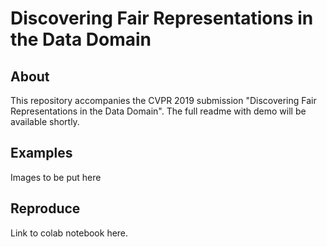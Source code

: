 # Discovering Fair Representations in the Data Domain

## About
This repository accompanies the CVPR 2019 submission "Discovering Fair Representations in the Data Domain". The full readme with demo will be available shortly.

## Examples
Images to be put here

## Reproduce
Link to colab notebook here.
